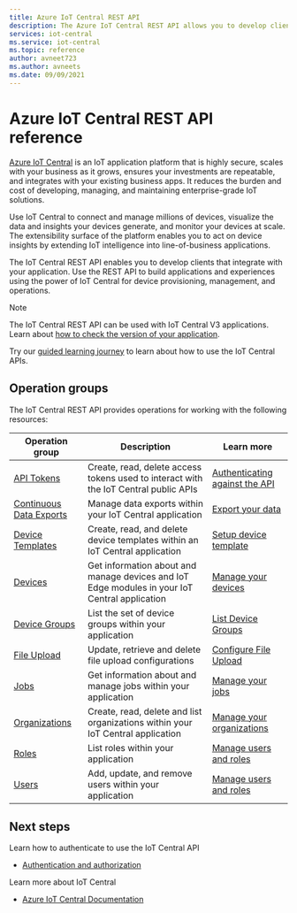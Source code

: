```yaml
---
title: Azure IoT Central REST API 
description: The Azure IoT Central REST API allows you to develop client and web applications that use REST calls to work with IoT Central. The API surface lets you manage IoT Central applications programmatically. 
services: iot-central
ms.service: iot-central
ms.topic: reference
author: avneet723
ms.author: avneets
ms.date: 09/09/2021
---
```


# Azure IoT Central REST API reference

[Azure IoT Central](/azure/iot-central/) is an IoT application platform that is highly secure, scales with your business as it grows, ensures your investments are repeatable, and integrates with your existing business apps. It reduces the burden and cost of developing, managing, and maintaining enterprise-grade IoT solutions. 

Use IoT Central to connect and manage millions of devices, visualize the data and insights your devices generate, and monitor your devices at scale. The extensibility surface of the platform enables you to act on device insights by extending IoT intelligence into line-of-business applications.

The IoT Central REST API enables you to develop clients that integrate with your application. Use the REST API to build applications and experiences using the power of IoT Central for device provisioning, management, and operations.

> [!Note]
> The IoT Central REST API can be used with IoT Central V3 applications. Learn about [how to check the version of your application](/azure/iot-central/core/howto-get-app-info).

Try our [guided learning journey](/learn/modules/manage-iot-central-apps-with-rest-api/) to learn about how to use the IoT Central APIs.

## Operation groups

The IoT Central REST API provides operations for working with the following resources:

| Operation group | Description                                                        | Learn more |
|-----------------|--------------------------------------------------------------------|------------| 
| [API Tokens](https://aka.ms/iotcapi-token)  | Create, read, delete access tokens used to interact with the IoT Central public APIs| [Authenticating against the API](https://aka.ms/iotcentralapidocsauth)
| [Continuous Data Exports](https://aka.ms/iotcapi-cde) | Manage data exports within your IoT Central application | [Export your data](/azure/iot-central/preview/howto-export-data)|
| [Device Templates](https://aka.ms/iotcapi-devicetemplates) | Create, read, and delete device templates within an IoT Central application| [Setup device template](/azure/iot-central/core/howto-set-up-template)|
| [Devices](https://aka.ms/iotcapi-devices) | Get information about and manage devices and IoT Edge modules in your IoT Central application| [Manage your devices](/azure/iot-central/preview/howto-manage-devices)|
| [Device Groups](https://aka.ms/iotc-devicegroups)| List the set of device groups within your application | [List Device Groups](/azure/iot-central/core/tutorial-use-device-groups) |
| [File Upload](https://aka.ms/iotcapi-fileupload) | Update, retrieve and delete file upload configurations| [Configure File Upload](/azure/iot-central/core/howto-configure-file-uploads)|
| [Jobs](https://aka.ms/iotcapi-jobs)|Get information about and manage jobs within your application | [Manage your jobs](/azure/iot-central/core/howto-run-a-job) |
| [Organizations](/rest/api/iotcentral/1.1-preview/organizations) | Create, read, delete and list organizations within your IoT Central application| [Manage your organizations](/azure/iot-central/core/howto-create-organizations)|
| [Roles](https://aka.ms/iotcapi-roles)| List roles within your application | [Manage users and roles](/azure/iot-central/core/howto-manage-users-roles)|
| [Users](https://aka.ms/iotcapi-users)| Add, update, and remove users within your application | [Manage users and roles](/azure/iot-central/core/howto-manage-users-roles) |

## Next steps

Learn how to authenticate to use the IoT Central API
* [Authentication and authorization](authentication.md)

Learn more about IoT Central
* [Azure IoT Central Documentation](/azure/iot-central)
